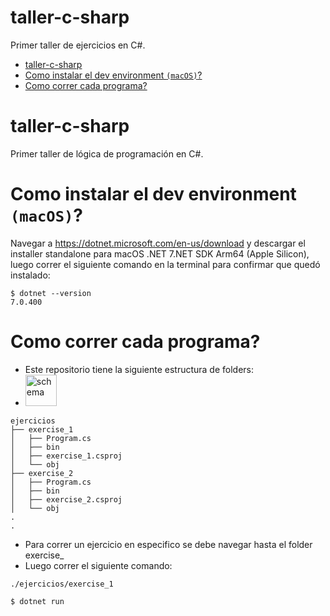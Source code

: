 # taller-c-sharp
Primer taller de ejercicios en C#.


- [taller-c-sharp](#taller-c-sharp)
- [Como instalar el dev environment `(macOS)`?](#como-instalar-el-dev-environment-(macOS))
- [Como correr cada programa?](#como-correr-cada-programa)

# taller-c-sharp
Primer taller de lógica de programación en C#.

# Como instalar el dev environment `(macOS)`?

Navegar a https://dotnet.microsoft.com/en-us/download y descargar el installer standalone para macOS .NET 7.NET SDK Arm64 (Apple Silicon), 
luego correr el siguiente comando en la terminal para confirmar que quedó instalado:
```
$ dotnet --version
7.0.400

```

# Como correr cada programa?

- Este repositorio tiene la siguiente estructura de folders:
- <img src="schema.pnghttps://github.com/NorberMV/taller-c-sharp/blob/master/schema.png" alt="schema" width="50"/>
```
ejercicios
├── exercise_1
│   ├── Program.cs
│   ├── bin
│   ├── exercise_1.csproj
│   └── obj
├── exercise_2
│   ├── Program.cs
│   ├── bin
│   ├── exercise_2.csproj
│   └── obj
.
.
```
- Para correr un ejercicio en especifico se debe navegar hasta el folder exercise_<numero-de-ejercicio>
- Luego correr el siguiente comando:
```
./ejercicios/exercise_1

$ dotnet run
```


